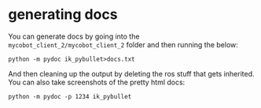 # generating docs
You can generate docs by going into the `mycobot_client_2/mycobot_client_2` folder and then running the below:
```
python -m pydoc ik_pybullet>docs.txt
```

And then cleaning up the output by deleting the ros stuff that gets inherited. You can also take screenshots of the pretty html docs:
```
python -m pydoc -p 1234 ik_pybullet
```
